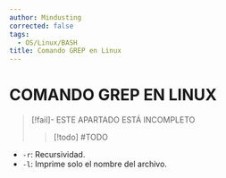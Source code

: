 ```yaml
---
author: Mindusting
corrected: false
tags:
  - OS/Linux/BASH
title: Comando GREP en Linux
---
```


# COMANDO GREP EN LINUX

> [!fail]- ESTE APARTADO ESTÁ INCOMPLETO
> > [!todo] #TODO

- `-r`: Recursividad.
- `-l`: Imprime solo el nombre del archivo.
